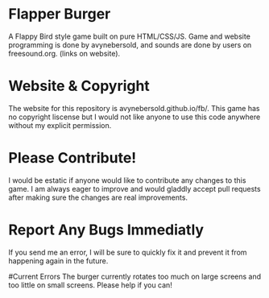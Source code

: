 # Flapper Burger
A Flappy Bird style game built on pure HTML/CSS/JS.
Game and website programming is done by avynebersold, and sounds
are done by users on freesound.org. (links on website).

# Website & Copyright
The website for this repository is avynebersold.github.io/fb/.
This game has no copyright liscense but I would not like 
anyone to use this code anywhere without my explicit permission.

# Please Contribute!
I would be estatic if anyone would like to contribute any changes to 
this game. I am always eager to improve and would gladdly accept 
pull requests after making sure the changes are real improvements.

# Report Any Bugs Immediatly
If you send me an error, I will be sure to quickly fix it and 
prevent it from happening again in the future.

#Current Errors
The burger currently rotates too much on large screens and too little on small screens. Please help if you can!
